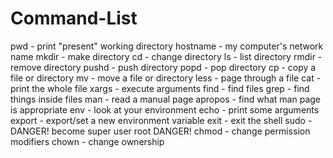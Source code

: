 # Command-List
pwd - print "present" working directory
hostname - my computer's network name
mkdir - make directory
cd - change directory
ls - list directory
rmdir - remove directory
pushd - push directory
popd - pop directory
cp - copy a file or directory
mv - move a file or directory
less - page through a file
cat - print the whole file
xargs - execute arguments
find - find files
grep - find things inside files
man - read a manual page
apropos - find what man page is appropriate
env - look at your environment
echo - print some arguments
export - export/set a new environment variable
exit - exit the shell
sudo - DANGER! become super user root DANGER!
chmod - change permission modifiers
chown - change ownership
